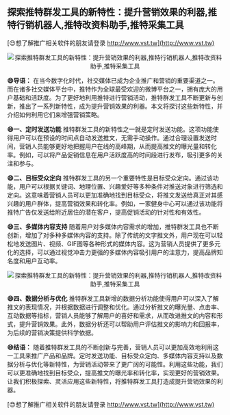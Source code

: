 ## **探索推特群发工具的新特性：提升营销效果的利器,推特行销机器人,推特改资料助手,推特采集工具**

[😍想了解推广相关软件的朋友请登录 http://www.vst.tw](http://www.vst.tw)

 <center><img src="https://vst.tw/MP4/tuiguang/png/4.png" alt="探索推特群发工具的新特性：提升营销效果的利器,推特行销机器人,推特改资料助手,推特采集工具"></center>

**😄导语：**
在当今数字化时代，社交媒体已成为企业推广和营销的重要渠道之一。而在诸多社交媒体平台中，推特作为全球最受欢迎的微博平台之一，拥有庞大的用户基础和活跃度。为了更好地利用推特进行营销活动，推特群发工具不断更新与创新，推出了一系列新特性，成为提升营销效果的利器。本文将探讨这些新特性，并介绍如何利用它们来增强营销策略。

**😄一、定时发送功能**
推特群发工具的新特性之一就是定时发送功能。这项功能使得用户可以在预设的时间点自动发送推文，无需手动操作。通过合理设置发送时间，营销人员能够更好地把握用户在线的高峰期，从而提高推文的曝光量和转化率。例如，可以将产品促销信息在用户活跃度高的时间段进行发布，吸引更多的关注和参与。

**😄二、目标受众定向**
推特群发工具的另一个重要特性是目标受众定向。通过该功能，用户可以根据关键词、地理位置、兴趣爱好等多种条件对推送对象进行筛选和定向。这意味着营销人员可以更加准确地找到目标受众，将推文发送给真正对其感兴趣的用户群体，提高营销效果和转化率。例如，一家健身中心可以通过该功能将推特广告仅发送给附近居住的潜在客户，提高促销活动的针对性和有效性。

**😄三、多媒体内容支持**
随着用户对多媒体内容需求的增加，推特群发工具也不断创新，增加了对多种多媒体内容的支持。除了传统的文字推文外，用户现在可以轻松地发送图片、视频、GIF图等各种形式的媒体内容。这为营销人员提供了更多元化的选择，可以通过视觉冲击力更强的多媒体内容吸引用户的注意力，提高品牌知名度和用户互动率。

 <center><img src="https://vst.tw/MP4/tuiguang/png/4.png" alt="探索推特群发工具的新特性：提升营销效果的利器,推特行销机器人,推特改资料助手,推特采集工具"></center>

**😄四、数据分析与优化**
推特群发工具新增的数据分析功能使得用户可以深入了解推文的表现情况，并根据数据进行调整和优化。通过分析推文的曝光量、点击率、互动数据等指标，营销人员能够了解用户的喜好和需求，从而改进推文的内容和形式，提升营销效果。此外，数据分析还可以帮助用户评估推文的影响力和回报率，为后续的营销决策提供科学依据。

**😄结语：**
随着推特群发工具的不断创新与完善，营销人员可以更加高效地利用这一工具来推广产品和品牌。定时发送功能、目标受众定向、多媒体内容支持以及数据分析与优化等新特性，为营销活动带来了更广阔的可能性。利用这些功能，我们可以更准确地找到目标受众，提高推文的曝光率和转化率，实现更好的营销效果。让我们积极探索、灵活应用这些新特性，将推特群发工具打造成提升营销效果的利器。

[😍想了解推广相关软件的朋友请登录 http://www.vst.tw](http://www.vst.tw)



